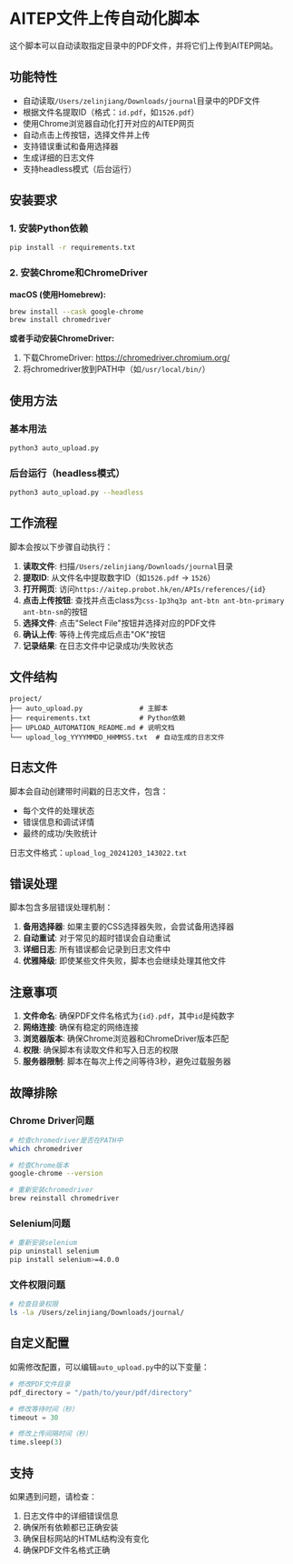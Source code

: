 # AITEP文件上传自动化脚本

这个脚本可以自动读取指定目录中的PDF文件，并将它们上传到AITEP网站。

## 功能特性

- 自动读取`/Users/zelinjiang/Downloads/journal`目录中的PDF文件
- 根据文件名提取ID（格式：`id.pdf`，如`1526.pdf`）
- 使用Chrome浏览器自动化打开对应的AITEP网页
- 自动点击上传按钮，选择文件并上传
- 支持错误重试和备用选择器
- 生成详细的日志文件
- 支持headless模式（后台运行）

## 安装要求

### 1. 安装Python依赖

```bash
pip install -r requirements.txt
```

### 2. 安装Chrome和ChromeDriver

**macOS (使用Homebrew):**
```bash
brew install --cask google-chrome
brew install chromedriver
```

**或者手动安装ChromeDriver:**
1. 下载ChromeDriver: https://chromedriver.chromium.org/
2. 将chromedriver放到PATH中（如`/usr/local/bin/`）

## 使用方法

### 基本用法

```bash
python3 auto_upload.py
```

### 后台运行（headless模式）

```bash
python3 auto_upload.py --headless
```

## 工作流程

脚本会按以下步骤自动执行：

1. **读取文件**: 扫描`/Users/zelinjiang/Downloads/journal`目录
2. **提取ID**: 从文件名中提取数字ID（如`1526.pdf` → `1526`）
3. **打开网页**: 访问`https://aitep.probot.hk/en/APIs/references/{id}`
4. **点击上传按钮**: 查找并点击class为`css-1p3hq3p ant-btn ant-btn-primary ant-btn-sm`的按钮
5. **选择文件**: 点击"Select File"按钮并选择对应的PDF文件
6. **确认上传**: 等待上传完成后点击"OK"按钮
7. **记录结果**: 在日志文件中记录成功/失败状态

## 文件结构

```
project/
├── auto_upload.py              # 主脚本
├── requirements.txt            # Python依赖
├── UPLOAD_AUTOMATION_README.md # 说明文档
└── upload_log_YYYYMMDD_HHMMSS.txt  # 自动生成的日志文件
```

## 日志文件

脚本会自动创建带时间戳的日志文件，包含：
- 每个文件的处理状态
- 错误信息和调试详情
- 最终的成功/失败统计

日志文件格式：`upload_log_20241203_143022.txt`

## 错误处理

脚本包含多层错误处理机制：

1. **备用选择器**: 如果主要的CSS选择器失败，会尝试备用选择器
2. **自动重试**: 对于常见的超时错误会自动重试
3. **详细日志**: 所有错误都会记录到日志文件中
4. **优雅降级**: 即使某些文件失败，脚本也会继续处理其他文件

## 注意事项

1. **文件命名**: 确保PDF文件名格式为`{id}.pdf`，其中`id`是纯数字
2. **网络连接**: 确保有稳定的网络连接
3. **浏览器版本**: 确保Chrome浏览器和ChromeDriver版本匹配
4. **权限**: 确保脚本有读取文件和写入日志的权限
5. **服务器限制**: 脚本在每次上传之间等待3秒，避免过载服务器

## 故障排除

### Chrome Driver问题
```bash
# 检查chromedriver是否在PATH中
which chromedriver

# 检查Chrome版本
google-chrome --version

# 重新安装chromedriver
brew reinstall chromedriver
```

### Selenium问题
```bash
# 重新安装selenium
pip uninstall selenium
pip install selenium>=4.0.0
```

### 文件权限问题
```bash
# 检查目录权限
ls -la /Users/zelinjiang/Downloads/journal/
```

## 自定义配置

如需修改配置，可以编辑`auto_upload.py`中的以下变量：

```python
# 修改PDF文件目录
pdf_directory = "/path/to/your/pdf/directory"

# 修改等待时间（秒）
timeout = 30

# 修改上传间隔时间（秒）
time.sleep(3)
```

## 支持

如果遇到问题，请检查：
1. 日志文件中的详细错误信息
2. 确保所有依赖都已正确安装
3. 确保目标网站的HTML结构没有变化
4. 确保PDF文件名格式正确
